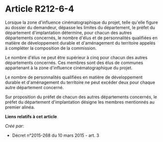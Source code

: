 # Article R212-6-4

Lorsque la zone d'influence cinématographique du projet, telle qu'elle figure au dossier du demandeur, dépasse les limites du
département, le préfet du département d'implantation détermine, pour chacun des autres départements concernés, le nombre
d'élus et de personnalités qualifiées en matière de développement durable et d'aménagement du territoire appelés à compléter
la composition de la commission.

Le nombre d'élus ne peut être supérieur à cinq pour chacun des autres départements concernés. Ces membres sont des élus de
communes appartenant à la zone d'influence cinématographique du projet.

Le nombre de personnalités qualifiées en matière de développement durable et d'aménagement du territoire ne peut excéder deux
pour chaque autre département concerné.

Sur proposition du préfet de chacun des autres départements concernés, le préfet du département d'implantation désigne les
membres mentionnés au premier alinéa.

**Liens relatifs à cet article**

_Créé par_:

  - Décret n°2015-268 du 10 mars 2015 - art. 3
